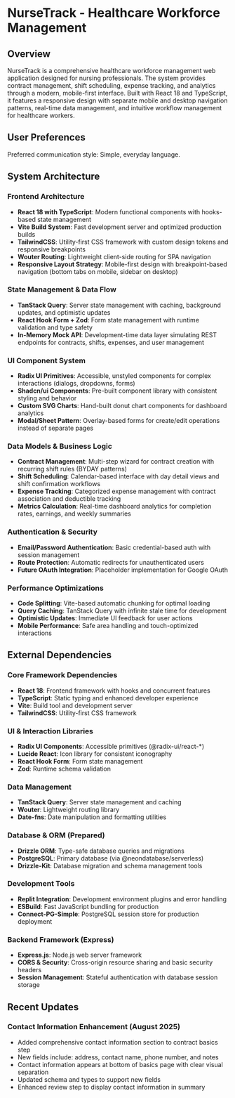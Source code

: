 # NurseTrack - Healthcare Workforce Management

## Overview

NurseTrack is a comprehensive healthcare workforce management web application designed for nursing professionals. The system provides contract management, shift scheduling, expense tracking, and analytics through a modern, mobile-first interface. Built with React 18 and TypeScript, it features a responsive design with separate mobile and desktop navigation patterns, real-time data management, and intuitive workflow management for healthcare workers.

## User Preferences

Preferred communication style: Simple, everyday language.

## System Architecture

### Frontend Architecture
- **React 18 with TypeScript**: Modern functional components with hooks-based state management
- **Vite Build System**: Fast development server and optimized production builds
- **TailwindCSS**: Utility-first CSS framework with custom design tokens and responsive breakpoints
- **Wouter Routing**: Lightweight client-side routing for SPA navigation
- **Responsive Layout Strategy**: Mobile-first design with breakpoint-based navigation (bottom tabs on mobile, sidebar on desktop)

### State Management & Data Flow
- **TanStack Query**: Server state management with caching, background updates, and optimistic updates
- **React Hook Form + Zod**: Form state management with runtime validation and type safety
- **In-Memory Mock API**: Development-time data layer simulating REST endpoints for contracts, shifts, expenses, and user management

### UI Component System
- **Radix UI Primitives**: Accessible, unstyled components for complex interactions (dialogs, dropdowns, forms)
- **Shadcn/ui Components**: Pre-built component library with consistent styling and behavior
- **Custom SVG Charts**: Hand-built donut chart components for dashboard analytics
- **Modal/Sheet Pattern**: Overlay-based forms for create/edit operations instead of separate pages

### Data Models & Business Logic
- **Contract Management**: Multi-step wizard for contract creation with recurring shift rules (BYDAY patterns)
- **Shift Scheduling**: Calendar-based interface with day detail views and shift confirmation workflows
- **Expense Tracking**: Categorized expense management with contract association and deductible tracking
- **Metrics Calculation**: Real-time dashboard analytics for completion rates, earnings, and weekly summaries

### Authentication & Security
- **Email/Password Authentication**: Basic credential-based auth with session management
- **Route Protection**: Automatic redirects for unauthenticated users
- **Future OAuth Integration**: Placeholder implementation for Google OAuth

### Performance Optimizations
- **Code Splitting**: Vite-based automatic chunking for optimal loading
- **Query Caching**: TanStack Query with infinite stale time for development
- **Optimistic Updates**: Immediate UI feedback for user actions
- **Mobile Performance**: Safe area handling and touch-optimized interactions

## External Dependencies

### Core Framework Dependencies
- **React 18**: Frontend framework with hooks and concurrent features
- **TypeScript**: Static typing and enhanced developer experience
- **Vite**: Build tool and development server
- **TailwindCSS**: Utility-first CSS framework

### UI & Interaction Libraries
- **Radix UI Components**: Accessible primitives (@radix-ui/react-*)
- **Lucide React**: Icon library for consistent iconography
- **React Hook Form**: Form state management
- **Zod**: Runtime schema validation

### Data Management
- **TanStack Query**: Server state management and caching
- **Wouter**: Lightweight routing library
- **Date-fns**: Date manipulation and formatting utilities

### Database & ORM (Prepared)
- **Drizzle ORM**: Type-safe database queries and migrations
- **PostgreSQL**: Primary database (via @neondatabase/serverless)
- **Drizzle-Kit**: Database migration and schema management tools

### Development Tools
- **Replit Integration**: Development environment plugins and error handling
- **ESBuild**: Fast JavaScript bundling for production
- **Connect-PG-Simple**: PostgreSQL session store for production deployment

### Backend Framework (Express)
- **Express.js**: Node.js web server framework
- **CORS & Security**: Cross-origin resource sharing and basic security headers
- **Session Management**: Stateful authentication with database session storage

## Recent Updates

### Contact Information Enhancement (August 2025)
- Added comprehensive contact information section to contract basics step
- New fields include: address, contact name, phone number, and notes
- Contact information appears at bottom of basics page with clear visual separation
- Updated schema and types to support new fields
- Enhanced review step to display contact information in summary